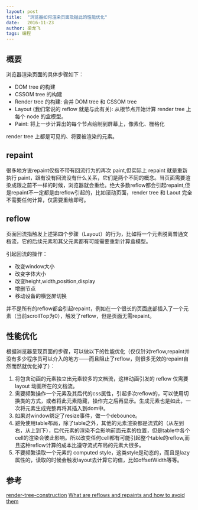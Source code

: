 ```yaml
---
layout: post
title:  "浏览器如何渲染页面及据此的性能优化"
date:   2016-11-23
author: 梁龙飞
tags: 编程
---
```


## 概要

浏览器渲染页面的具体步骤如下：

- DOM tree 的构建
- CSSOM tree 的构建
- Render tree 的构建: 合并 DOM tree 和 CSSOM tree
- Layout (我们常说的 reflow 就是与此有关): 从根节点开始计算 render tree 上每个 node 的盒模型。
- Paint: 将上一步计算出的每个节点绘制到屏幕上，像素化、栅格化

render tree 上都是可见的、将要被渲染的元素。

## repaint

很多地方说repaint仅指不带有回流行为的再次 paint,但实际上 repaint 就是重新执行 paint，跟有没有回流没有什么关系，它们是两个不同的概念。当页面需要渲染成跟之前不一样的时候，浏览器就会重绘。绝大多数reflow都会引起repaint,但是repaint不一定都是由reflow引起的，比如滚动页面，render tree 和 Laout 完全不需要任何计算，仅需要重绘即可。



## reflow

页面回流指触发上述第四个步骤（Layout）的行为，比如将一个元素脱离普通文档流，它的后续元素和其父元素都有可能需要重新计算盒模型。

引起回流的操作：

- 改变window大小
- 改变字体大小
- 改变height,width,position,display
- 增删节点
- 移动设备的横竖屏切换

并不是所有的reflow都会引起repaint，例如在一个很长的页面底部插入了一个元素（当前scrollTop为0），触发了reflow，但是页面无需repaint。

## 性能优化

根据浏览器呈现页面的步骤，可以做以下的性能优化（仅仅针对reflow,repaint并没有多少程序员可以介入的地方——而且阻止了reflow，则很多无效的repaint自然而然就优化掉了）：

1. 将包含动画的元素独立出元素较多的文档流，这样动画引发的 reflow 仅需要 layout 动画所在的文档流。
2. 需要频繁操作一个元素及其后代的css属性，引起多次reflow的，可以使用切换类的方式，或者将此元素隐藏，操作完之后再显示。生成元素也是如此，一次将元素生成完整再将其插入到dom中。
3. 如果对window绑定了resize事件，做一个debounce。
4. 避免使用table布局，除了table之外，其他的元素渲染都是流式的（从左到右，从上到下），后代元素的渲染不会影响前面元素的位置，但是table中各个cell的渲染会彼此影响。所以改变任何cell都有可能引起整个table的reflow,而且这种reflow计算的成本比遵守流式布局的元素大很多。
5. 不要频繁读取一个元素的 computed style，这类style是动态的，而且是lazy属性的，读取的时候会触发layout去计算它的值，比如offsetWidth等等。








## 参考

[render-tree-construction](https://developers.google.com/web/fundamentals/performance/critical-rendering-path/render-tree-construction)
[What are reflows and repaints and how to avoid them](http://javascript.tutorialhorizon.com/2015/06/06/what-are-reflows-and-repaints-and-how-to-avoid-them/)